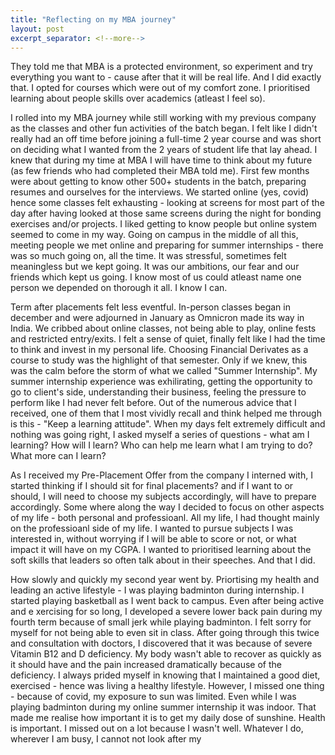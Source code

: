 ```yaml
---
title: "Reflecting on my MBA journey"
layout: post
excerpt_separator: <!--more-->
---
```


They told me that MBA is a protected environment, so experiment and try everything you want to - cause after that it will be real life. And I did exactly that. I opted for courses which were out of my comfort zone. I prioritised learning about people skills over academics (atleast I feel so).

<!--more-->

I rolled into my MBA journey while still working with my previous company as the classes and other fun activities of the batch began. I felt like I didn't really had an off time before joining a full-time 2 year course and was short on deciding what I wanted from the 2 years of student life that lay ahead. I knew that during my time at MBA I will have time to think about my future (as few friends who had completed their MBA told me). First few months were about getting to know other 500+ students in the batch, preparing resumes and ourselves for the interviews. We started online (yes, covid) hence some classes felt exhausting - looking at screens for most part of the day after having looked at those same screens during the night for bonding exercises and/or projects. I liked getting to know people but online system seemed to come in my way. Going on campus in the middle of all this, meeting people we met online and preparing for summer internships - there was so much going on, all the time. It was stressful, sometimes felt meaningless but we kept going. It was our ambitions, our fear and our friends which kept us going. I know most of us could atleast name one person we depended on thorough it all. I know I can.

Term after placements felt less eventful. In-person classes began in december and were adjourned in January as Omnicron made its way in India. We cribbed about online classes, not being able to play, online fests and restricted entry/exits. I felt a sense of quiet, finally felt like I had the time to think and invest in my personal life. Choosing Financial Derivates as a course to study was the highlight of that semester. Only if we knew, this was the calm before the storm of what we called "Summer Internship". My summer internship experience was exhilirating, getting the opportunity to go to client's side, understanding their business, feeling the pressure to perform like I had never felt before. Out of the numerous advice that I received, one of them that I most vividly recall and think helped me through is this - "Keep a learning attitude". When my days felt extremely difficult and nothing was going right, I asked myself a series of questions - what am I learning? How will I learn? Who can help me learn what I am trying to do? What more can I learn?

As I received my Pre-Placement Offer from the company I interned with, I started thinking if I should sit for final placements? and if I want to or should, I will need to choose my subjects accordingly, will have to prepare accordingly. Some where along the way I decided to focus on other aspects of my life - both personal and professioanl. All my life, I had thought mainly on the professioanl side of my life. I wanted to pursue subjects I was interested in, without worrying if I will be able to score or not, or what impact it will have on my CGPA. I wanted to prioritised learning about the soft skills that leaders so often talk about in their speeches. And that I did. 

How slowly and quickly my second year went by. Priortising my health and leading an active lifestyle - I was playing badminton during internship. I started playing basketball as I went back to campus. Even after being active and e xercising for so long, I developed a severe lower back pain during my fourth term because of small jerk while playing badminton. I felt sorry for myself for not being able to even sit in class. After going through this twice and consultation with doctors, I discovered that it was because of severe Vitamin B12 and D deficiency. My body wasn't able to recover as quickly as it should have and the pain increased dramatically because of the deficiency. I always prided myself in knowing that I maintained a good diet, exercised - hence was living a healthy lifestyle. However, I missed one thing - because of covid, my exposure to sun was limited. Even while I was playing badminton during my online summer internship it was indoor. That made me realise how important it is to get my daily dose of sunshine. Health is important. I missed out on a lot because I wasn't well. Whatever I do, wherever I am busy, I cannot not look after my 

